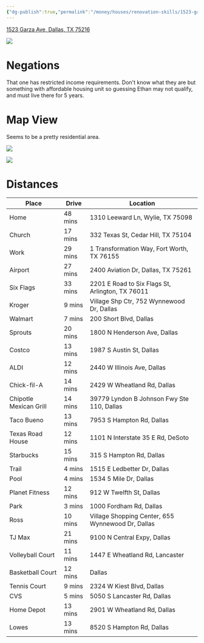 ```yaml
---
{"dg-publish":true,"permalink":"/money/houses/renovation-skills/1523-garza-ave-dallas-tx-75216/","tags":["homes2023"],"created":"Jun 15, 2023, 12:57 PM","updated":""}
---
```



[1523 Garza Ave, Dallas, TX 75216](https://www.realtor.com/realestateandhomes-detail/1523-Garza-Ave_Dallas_TX_75216_M70708-47515?cid=eml_saf_property_photo)

![](https://ap.rdcpix.com/74a545c11613586aff2777fae35cef03l-m1668634648od-w480_h360_x2.webp?w=640&q=75)

# Negations

That one has restricted income requirements. Don't know what they are but something with affordable housing unit so guessing Ethan may not qualify, and must live there for 5 years.

# Map View

Seems to be a pretty residential area.

![](https://i.imgur.com/2WNQDIJ.png)

![](https://i.imgur.com/e0ojb3Q.png)

# Distances

| Place                  | Drive   | Location                                          |
|------------------------|---------|---------------------------------------------------|
| Home                   | 48 mins | 1310 Leeward Ln, Wylie, TX 75098                  |
| Church                 | 17 mins | 332 Texas St, Cedar Hill, TX 75104                |
| Work                   | 29 mins | 1 Transformation Way, Fort Worth, TX 76155        |
| Airport                | 27 mins | 2400 Aviation Dr, Dallas, TX 75261                |
| Six Flags              | 33 mins | 2201 E Road to Six Flags St, Arlington, TX 76011  |
| Kroger                 | 9 mins  | Village Shp Ctr, 752 Wynnewood Dr, Dallas         |
| Walmart                | 7 mins  | 200 Short Blvd, Dallas                            |
| Sprouts                | 20 mins | 1800 N Henderson Ave, Dallas                      |
| Costco                 | 13 mins | 1987 S Austin St, Dallas                          |
| ALDI                   | 12 mins | 2440 W Illinois Ave, Dallas                       |
| Chick-fil-A            | 14 mins | 2429 W Wheatland Rd, Dallas                       |
| Chipotle Mexican Grill | 14 mins | 39779 Lyndon B Johnson Fwy Ste 110, Dallas        |
| Taco Bueno             | 13 mins | 7953 S Hampton Rd, Dallas                         |
| Texas Road House       | 12 mins | 1101 N Interstate 35 E Rd, DeSoto                 |
| Starbucks              | 15 mins | 315 S Hampton Rd, Dallas                          |
| Trail                  | 4 mins  | 1515 E Ledbetter Dr, Dallas                       |
| Pool                   | 4 mins  | 1534 5 Mile Dr, Dallas                            |
| Planet Fitness         | 12 mins | 912 W Twelfth St, Dallas                          |
| Park                   | 3 mins  | 1000 Fordham Rd, Dallas                           |
| Ross                   | 10 mins | Village Shopping Center, 655 Wynnewood Dr, Dallas |
| TJ Max                 | 21 mins | 9100 N Central Expy, Dallas                       |
| Volleyball Court       | 11 mins | 1447 E Wheatland Rd, Lancaster                    |
| Basketball Court       | 12 mins | Dallas                                            |
| Tennis Court           | 9 mins  | 2324 W Kiest Blvd, Dallas                         |
| CVS                    | 5 mins  | 5050 S Lancaster Rd, Dallas                       |
| Home Depot             | 13 mins | 2901 W Wheatland Rd, Dallas                       |
| Lowes                  | 13 mins | 8520 S Hampton Rd, Dallas                         |
